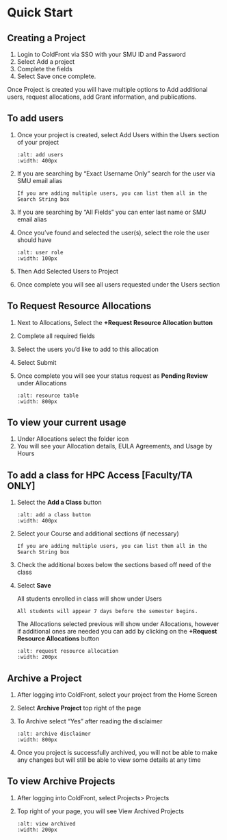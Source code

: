 # Quick Start

## Creating a Project

1. Login to ColdFront via SSO with your SMU ID and Password 
2. Select Add a project 
3. Complete the fields  
4. Select Save once complete.

Once Project is created you will have multiple options to Add additional users, request allocations, add Grant information, and publications.

## To add users

1. Once your project is created, select Add Users within the Users section of your project

    ```{image} ../images/CF/quick_start/add_users.png
    :alt: add users
    :width: 400px
    ```

2. If you are searching by “Exact Username Only” search for the user via SMU email alias

    ```{note}
    If you are adding multiple users, you can list them all in the Search String box
    ```

3. If you are searching by “All Fields” you can enter last name or SMU email alias

4. Once you’ve found and selected the user(s), select the role the user should have

    ```{image} ../images/CF/quick_start/user_role.png
    :alt: user role
    :width: 100px
    ```

5. Then Add Selected Users to Project
6. Once complete you will see all users requested under the Users section

## To Request Resource Allocations

1.	Next to Allocations, Select the **+Request Resource Allocation button**
2.	Complete all required fields
3.	Select the users you’d like to add to this allocation
4.	Select Submit
5.	Once complete you will see your status request as **Pending Review** under Allocations

    ```{image} ../images/CF/quick_start/resource_table.png
    :alt: resource table
    :width: 800px
    ```

## To view your current usage

1.	Under Allocations select the folder icon
2.	You will see your Allocation details, EULA Agreements, and Usage by Hours

## To add a class for HPC Access [Faculty/TA ONLY]

1.	Select the **Add a Class** button

    ```{image} ../images/CF/quick_start/add_class.png
    :alt: add a class button
    :width: 400px
    ```

2.	Select your Course and additional sections (if necessary)

    ```{note}
    If you are adding multiple users, you can list them all in the Search String box
    ```

3. Check the additional boxes below the sections based off need of the class

4. Select **Save**

    All students enrolled in class will show under Users

    ```{note}
    All students will appear 7 days before the semester begins.
    ```

    The Allocations selected previous will show under Allocations, however if additional ones are needed you can add by clicking on the **+Request Resource Allocations** button

    ```{image} ../images/CF/quick_start/request_resource_allocation.png
    :alt: request resource allocation
    :width: 200px
    ```

## Archive a Project

1.	After logging into ColdFront, select your project from the Home Screen
2.	Select **Archive Project** top right of the page
3.	To Archive select “Yes” after reading the disclaimer

    ```{image} ../images/CF/quick_start/archive_disclaimer.png
    :alt: archive disclaimer
    :width: 800px
    ```

4. Once you project is successfully archived, you will not be able to make any changes but will still be able to view some details at any time

## To view Archive Projects

1.	After logging into ColdFront, select Projects> Projects
2.	Top right of your page, you will see View Archived Projects

    ```{image} ../images/CF/quick_start/view_archived.png
    :alt: view archived
    :width: 200px
    ```